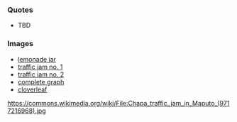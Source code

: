 
### Quotes

* TBD

### Images

* [lemonade jar](https://www.pexels.com/photo/mason-jar-lemons-juice-spices-30833/)
* [traffic jam no. 1](https://commons.wikimedia.org/wiki/File:Moscow_traffic_congestion.JPG)
* [traffic jam no. 2](https://commons.wikimedia.org/wiki/File:Chapa_traffic_jam_in_Maputo_(9717216968).jpg)
* [complete graph](https://en.wikipedia.org/wiki/Edge_coloring#/media/File:Complete-edge-coloring.svg)
* [cloverleaf](https://en.wikipedia.org/wiki/Cloverleaf_interchange#/media/File:Kathipara.jpg)

https://commons.wikimedia.org/wiki/File:Chapa_traffic_jam_in_Maputo_(9717216968).jpg


